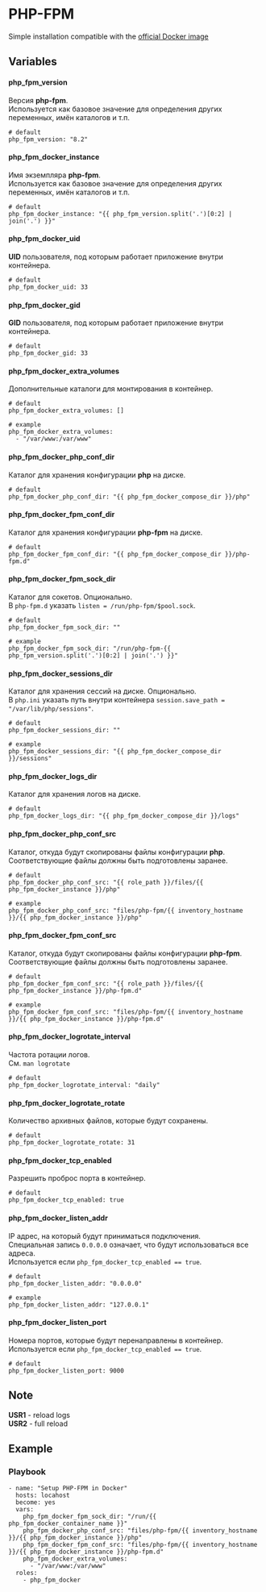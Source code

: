 # PHP-FPM

Simple installation compatible with the [official Docker image](https://hub.docker.com/_/php)


## Variables
#### php_fpm_version
Версия **php-fpm**.<br/>
Используется как базовое значение для определения других переменных, имён каталогов и т.п.
```
# default
php_fpm_version: "8.2"
```

#### php_fpm_docker_instance
Имя экземпляра **php-fpm**.<br/>
Используется как базовое значение для определения других переменных, имён каталогов и т.п.
```
# default
php_fpm_docker_instance: "{{ php_fpm_version.split('.')[0:2] | join('.') }}"
```

#### php_fpm_docker_uid
**UID** пользователя, под которым работает приложение внутри контейнера.
```
# default
php_fpm_docker_uid: 33
```

#### php_fpm_docker_gid
**GID** пользователя, под которым работает приложение внутри контейнера.
```
# default
php_fpm_docker_gid: 33
```

#### php_fpm_docker_extra_volumes
Дополнительные каталоги для монтирования в контейнер.
```
# default
php_fpm_docker_extra_volumes: []

# example
php_fpm_docker_extra_volumes:
  - "/var/www:/var/www"
```

#### php_fpm_docker_php_conf_dir
Каталог для хранения конфигурации **php** на диске.
```
# default
php_fpm_docker_php_conf_dir: "{{ php_fpm_docker_compose_dir }}/php"
```

#### php_fpm_docker_fpm_conf_dir
Каталог для хранения конфигурации **php-fpm** на диске.
```
# default
php_fpm_docker_fpm_conf_dir: "{{ php_fpm_docker_compose_dir }}/php-fpm.d"
```

#### php_fpm_docker_fpm_sock_dir
Каталог для сокетов. Опционально.<br/>
В `php-fpm.d` указать `listen = /run/php-fpm/$pool.sock`.
```
# default
php_fpm_docker_fpm_sock_dir: ""

# example
php_fpm_docker_fpm_sock_dir: "/run/php-fpm-{{ php_fpm_version.split('.')[0:2] | join('.') }}"
```

#### php_fpm_docker_sessions_dir
Каталог для хранения сессий на диске. Опционально.<br/>
В `php.ini` указать путь внутри контейнера `session.save_path = "/var/lib/php/sessions"`.
```
# default
php_fpm_docker_sessions_dir: ""

# example
php_fpm_docker_sessions_dir: "{{ php_fpm_docker_compose_dir }}/sessions"
```

#### php_fpm_docker_logs_dir
Каталог для хранения логов на диске.
```
# default
php_fpm_docker_logs_dir: "{{ php_fpm_docker_compose_dir }}/logs"
```

#### php_fpm_docker_php_conf_src
Каталог, откуда будут скопированы файлы конфигурации **php**.<br/>
Соответствующие файлы должны быть подготовлены заранее.
```
# default
php_fpm_docker_php_conf_src: "{{ role_path }}/files/{{ php_fpm_docker_instance }}/php"

# example
php_fpm_docker_php_conf_src: "files/php-fpm/{{ inventory_hostname }}/{{ php_fpm_docker_instance }}/php"
```

#### php_fpm_docker_fpm_conf_src
Каталог, откуда будут скопированы файлы конфигурации **php-fpm**.<br/>
Соответствующие файлы должны быть подготовлены заранее.
```
# default
php_fpm_docker_fpm_conf_src: "{{ role_path }}/files/{{ php_fpm_docker_instance }}/php-fpm.d"

# example
php_fpm_docker_fpm_conf_src: "files/php-fpm/{{ inventory_hostname }}/{{ php_fpm_docker_instance }}/php-fpm.d"
```

#### php_fpm_docker_logrotate_interval
Частота ротации логов.<br/>
См. `man logrotate`
```
# default
php_fpm_docker_logrotate_interval: "daily"
```

#### php_fpm_docker_logrotate_rotate
Количество архивных файлов, которые будут сохранены.
```
# default
php_fpm_docker_logrotate_rotate: 31
```

#### php_fpm_docker_tcp_enabled
Разрешить проброс порта в контейнер.
```
# default
php_fpm_docker_tcp_enabled: true
```

#### php_fpm_docker_listen_addr
IP адрес, на который будут приниматься подключения.<br/>
Специальная запись `0.0.0.0` означает, что будут использоваться все адреса.<br/>
Используется если `php_fpm_docker_tcp_enabled == true`.
```
# default
php_fpm_docker_listen_addr: "0.0.0.0"

# example
php_fpm_docker_listen_addr: "127.0.0.1"
```

#### php_fpm_docker_listen_port
Номера портов, которые будут перенаправлены в контейнер.<br/>
Используется если `php_fpm_docker_tcp_enabled == true`.
```
# default
php_fpm_docker_listen_port: 9000
```


## Note
**USR1** - reload logs<br/>
**USR2** - full reload


## Example
### Playbook
```
- name: "Setup PHP-FPM in Docker"
  hosts: locahost
  become: yes
  vars:
    php_fpm_docker_fpm_sock_dir: "/run/{{ php_fpm_docker_container_name }}"
    php_fpm_docker_php_conf_src: "files/php-fpm/{{ inventory_hostname }}/{{ php_fpm_docker_instance }}/php"
    php_fpm_docker_fpm_conf_src: "files/php-fpm/{{ inventory_hostname }}/{{ php_fpm_docker_instance }}/php-fpm.d"
    php_fpm_docker_extra_volumes:
      - "/var/www:/var/www"
  roles:
    - php_fpm_docker
```
